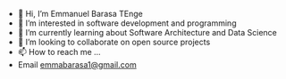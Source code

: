 - 👋 Hi, I’m Emmanuel Barasa TEnge
- 👀 I’m interested in software development and programming
- 🌱 I’m currently learning about Software Architecture and Data Science
- 💞️ I’m looking to collaborate on open source projects 
- 📫 How to reach me ...
- Email   emmabarasa1@gmail.com
